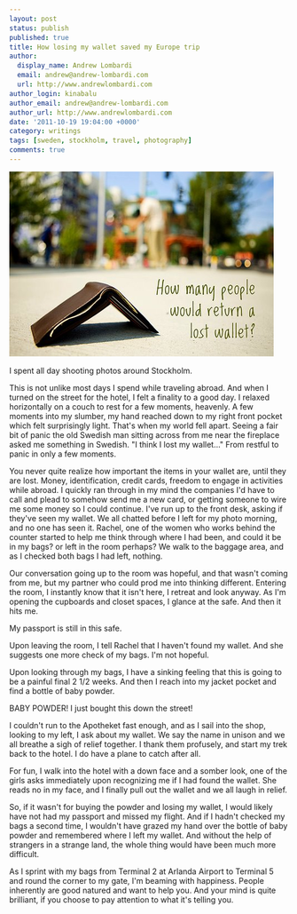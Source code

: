 ```yaml
---
layout: post
status: publish
published: true
title: How losing my wallet saved my Europe trip
author:
  display_name: Andrew Lombardi
  email: andrew@andrew-lombardi.com
  url: http://www.andrewlombardi.com
author_login: kinabalu
author_email: andrew@andrew-lombardi.com
author_url: http://www.andrewlombardi.com
date: '2011-10-19 19:04:00 +0000'
category: writings
tags: [sweden, stockholm, travel, photography]
comments: true
---
```


![Wallet](/wp-content/uploads/2011/10/2282037.jpg)

I spent all day shooting photos around Stockholm.

This is not unlike most days I spend while traveling abroad. And when I
turned on the street for the hotel, I felt a finality to a good day. I
relaxed horizontally on a couch to rest for a few moments, heavenly. A
few moments into my slumber, my hand reached down to my right front
pocket which felt surprisingly light. That's when my world fell apart.
Seeing a fair bit of panic the old Swedish man sitting across from me
near the fireplace asked me something in Swedish. "I think I lost my
wallet..." From restful to panic in only a few moments.

<!--more-->

You never quite realize how important the items in your wallet are,
until they are lost. Money, identification, credit cards, freedom to
engage in activities while abroad. I quickly ran through in my mind the
companies I'd have to call and plead to somehow send me a new card, or
getting someone to wire me some money so I could continue. I've run up
to the front desk, asking if they've seen my wallet. We all chatted
before I left for my photo morning, and no one has seen it. Rachel, one
of the women who works behind the counter started to help me think
through where I had been, and could it be in my bags? or left in the
room perhaps? We walk to the baggage area, and as I checked both bags I
had left, nothing.

Our conversation going up to the room was hopeful, and that wasn't
coming from me, but my partner who could prod me into thinking
different. Entering the room, I instantly know that it isn't here, I
retreat and look anyway. As I'm opening the cupboards and closet spaces,
I glance at the safe. And then it hits me.

My passport is still in this safe.

Upon leaving the room, I tell Rachel that I haven't found my wallet. And
she suggests one more check of my bags. I'm not hopeful.

Upon looking through my bags, I have a sinking feeling that this is
going to be a painful final 2 1/2 weeks. And then I reach into my jacket
pocket and find a bottle of baby powder.

BABY POWDER! I just bought this down the street!

I couldn't run to the Apotheket fast enough, and as I sail into the
shop, looking to my left, I ask about my wallet. We say the name in
unison and we all breathe a sigh of relief together. I thank them
profusely, and start my trek back to the hotel. I do have a plane to
catch after all.

For fun, I walk into the hotel with a down face and a somber look, one
of the girls asks immediately upon recognizing me if I had found the
wallet. She reads no in my face, and I finally pull out the wallet and
we all laugh in relief.

So, if it wasn't for buying the powder and losing my wallet, I would
likely have not had my passport and missed my flight. And if I hadn't
checked my bags a second time, I wouldn't have grazed my hand over the
bottle of baby powder and remembered where I left my wallet. And without
the help of strangers in a strange land, the whole thing would have been
much more difficult.

As I sprint with my bags from Terminal 2 at Arlanda Airport to Terminal
5 and round the corner to my gate, I'm beaming with happiness. People
inherently are good natured and want to help you. And your mind is quite
brilliant, if you choose to pay attention to what it's telling you.
